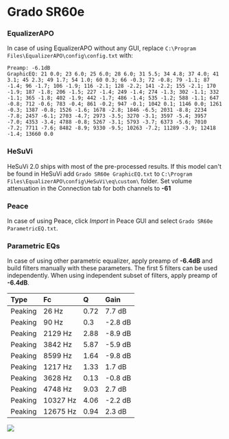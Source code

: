 # Grado SR60e

### EqualizerAPO
In case of using EqualizerAPO without any GUI, replace `C:\Program Files\EqualizerAPO\config\config.txt`
with:
```
Preamp: -6.1dB
GraphicEQ: 21 0.0; 23 6.0; 25 6.0; 28 6.0; 31 5.5; 34 4.8; 37 4.0; 41 3.1; 45 2.3; 49 1.7; 54 1.0; 60 0.3; 66 -0.3; 72 -0.8; 79 -1.1; 87 -1.4; 96 -1.7; 106 -1.9; 116 -2.1; 128 -2.2; 141 -2.2; 155 -2.1; 170 -1.9; 187 -1.8; 206 -1.5; 227 -1.4; 249 -1.4; 274 -1.3; 302 -1.1; 332 -1.1; 365 -1.8; 402 -1.9; 442 -1.7; 486 -1.4; 535 -1.2; 588 -1.1; 647 -0.8; 712 -0.6; 783 -0.4; 861 -0.2; 947 -0.1; 1042 0.1; 1146 0.0; 1261 -0.3; 1387 -0.8; 1526 -1.6; 1678 -2.8; 1846 -6.5; 2031 -8.8; 2234 -7.8; 2457 -6.1; 2703 -4.7; 2973 -3.5; 3270 -3.1; 3597 -5.4; 3957 -7.0; 4353 -3.4; 4788 -0.8; 5267 -3.1; 5793 -3.7; 6373 -5.6; 7010 -7.2; 7711 -7.6; 8482 -8.9; 9330 -9.5; 10263 -7.2; 11289 -3.9; 12418 -1.4; 13660 0.0
```

### HeSuVi
HeSuVi 2.0 ships with most of the pre-processed results. If this model can't be found in HeSuVi add
`Grado SR60e GraphicEQ.txt` to `C:\Program Files\EqualizerAPO\config\HeSuVi\eq\custom\` folder.
Set volume attenuation in the Connection tab for both channels to **-61**

### Peace
In case of using Peace, click *Import* in Peace GUI and select `Grado SR60e ParametricEQ.txt`.

### Parametric EQs
In case of using other parametric equalizer, apply preamp of **-6.4dB** and build filters manually
with these parameters. The first 5 filters can be used independently.
When using independent subset of filters, apply preamp of **-6.4dB**.

| Type    | Fc       |    Q | Gain    |
|:--------|:---------|:-----|:--------|
| Peaking | 26 Hz    | 0.72 | 7.7 dB  |
| Peaking | 90 Hz    | 0.3  | -2.8 dB |
| Peaking | 2129 Hz  | 2.88 | -8.9 dB |
| Peaking | 3842 Hz  | 5.87 | -5.9 dB |
| Peaking | 8599 Hz  | 1.64 | -9.8 dB |
| Peaking | 1217 Hz  | 1.33 | 1.7 dB  |
| Peaking | 3628 Hz  | 0.13 | -0.8 dB |
| Peaking | 4748 Hz  | 9.03 | 2.7 dB  |
| Peaking | 10327 Hz | 4.06 | -2.2 dB |
| Peaking | 12675 Hz | 0.94 | 2.3 dB  |

![](https://raw.githubusercontent.com/jaakkopasanen/AutoEq/master/results/rtings/avg/Grado%20SR60e/Grado%20SR60e.png)